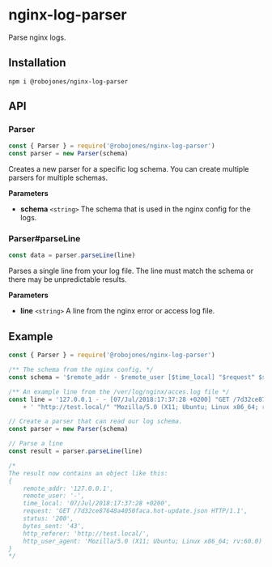 # nginx-log-parser

Parse nginx logs.

## Installation

```
npm i @robojones/nginx-log-parser
```

## API

### Parser

```typescript
const { Parser } = require('@robojones/nginx-log-parser')
const parser = new Parser(schema)
```

Creates a new parser for a specific log schema.
You can create multiple parsers for multiple schemas.

**Parameters**
- **schema** `<string>` The schema that is used in the nginx config for the logs.

### Parser#parseLine

```typescript
const data = parser.parseLine(line)
```

Parses a single line from your log file.
The line must match the schema or there may be unpredictable results.

**Parameters**
- **line** `<string>` A line from the nginx error or access log file.

## Example
```typescript
const { Parser } = require('@robojones/nginx-log-parser')

/** The schema from the nginx config. */
const schema = '$remote_addr - $remote_user [$time_local] "$request" $status $bytes_sent "$http_referer" "$http_user_agent"'

/** An example line from the /ver/log/nginx/acces.log file */
const line = '127.0.0.1 - - [07/Jul/2018:17:37:28 +0200] "GET /7d32ce87648a4050faca.hot-update.json HTTP/1.1" 200 43'
	+ ' "http://test.local/" "Mozilla/5.0 (X11; Ubuntu; Linux x86_64; rv:60.0) Gecko/20100101 Firefox/60.0"'

// Create a parser that can read our log schema.
const parser = new Parser(schema)

// Parse a line
const result = parser.parseLine(line)

/*
The result now contains an object like this:
{
	remote_addr: '127.0.0.1',
	remote_user: '-',
	time_local: '07/Jul/2018:17:37:28 +0200',
	request: 'GET /7d32ce87648a4050faca.hot-update.json HTTP/1.1',
	status: '200',
	bytes_sent: '43',
	http_referer: 'http://test.local/',
	http_user_agent: 'Mozilla/5.0 (X11; Ubuntu; Linux x86_64; rv:60.0) Gecko/20100101 Firefox/60.0',
}
*/
```
